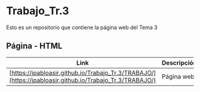 # Trabajo_Tr.3
Esto es un repositorio que contiene la página web del Tema 3

## Página - HTML
 Link | Descripción
----------|------------
[https://jpabloasir.github.io/Trabajo_Tr.3/TRABAJO/](https://jpabloasir.github.io/Trabajo_Tr.3/TRABAJO/) | Página web
